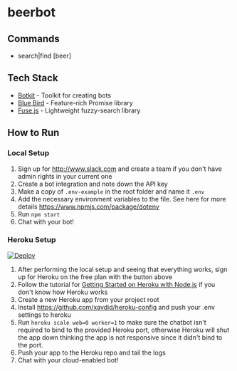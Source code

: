 # beerbot

## Commands

* search|find [beer]

## Tech Stack

* [Botkit](https://howdy.ai/botkit/) - Toolkit for creating bots
* [Blue Bird](http://bluebirdjs.com/) - Feature-rich Promise library
* [Fuse.js](http://fusejs.io/) - Lightweight fuzzy-search library

## How to Run

### Local Setup

1. Sign up for <http://www.slack.com> and create a team if you don't have admin rights in your current one
2. Create a bot integration and note down the API key
3. Make a copy of `.env-example` in the root folder and name it `.env`
4. Add the necessary environment variables to the file. See here for more details  <https://www.npmjs.com/package/dotenv>
5. Run `npm start`
6. Chat with your bot!

### Heroku Setup

[![Deploy](https://www.herokucdn.com/deploy/button.svg)](https://heroku.com/deploy)

1. After performing the local setup and seeing that everything works, sign up for Heroku on the free plan with the button above
2. Follow the tutorial for [Getting Started on Heroku with Node.js](https://devcenter.heroku.com/articles/getting-started-with-nodejs) if you don't know how Heroku works
3. Create a new Heroku app from your project root
4. Install <https://github.com/xavdid/heroku-config> and push your .env settings to heroku
5. Run `heroku scale web=0 worker=1` to make sure the chatbot isn't required to bind to the provided Heroku port, otherwise Heroku will shut the app down thinking the app is not responsive since it didn't bind to the port.
6. Push your app to the Heroku repo and tail the logs
7. Chat with your cloud-enabled bot!
